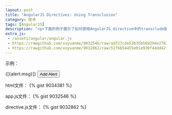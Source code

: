 ```yaml
---
layout: post
title: "AngularJS Directives: Using Transclusion"
category: 技术
tags: [AngularJS]
description: "<p>下面的例子展示了如何使用AngularJS directive中的transclude属性</p>"
extra_js:
 - /assets/angular/angular.js
 - https://rawgithub.com/xuyuanme/9032546/raw/adf27cde53b35b569294e27639863f9101fa6419/app.js
 - https://rawgithub.com/xuyuanme/9032862/raw/51f6b54455e91e930f44dd42fb060a09536df1f5/directive.js
---
```


示例：
  <div ng-app="app" ng-controller="AlertController" class="well">
    <alert ng-repeat="alert in alerts" type="alert.type" close="closeAlert($index)">{[{alert.msg}]}</alert>
    <button class='btn' ng-click="addAlert()">Add Alert</button>
  </div>

html文件：
{% gist 9034381 %}

app.js文件：
{% gist 9032546 %}

directive.js文件：
{% gist 9032862 %}